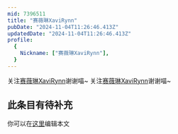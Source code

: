 ```yaml
---
mid: 7396511
title: "赛薇琳XaviRynn"
pubDate: "2024-11-04T11:26:46.413Z"
updatedDate: "2024-11-04T11:26:46.413Z"
profile:
  {
    Nickname: ["赛薇琳XaviRynn"],
  }
---
```


关注[赛薇琳XaviRynn](https://space.bilibili.com/7396511)谢谢喵~ 关注[赛薇琳XaviRynn](https://space.bilibili.com/7396511)谢谢喵~

## 此条目有待补充
你可以在[这里](https://github.com/Yuhanawa/VTuber.ICU-Content/edit/master/v/赛薇琳XaviRynn/index.md)编辑本文
